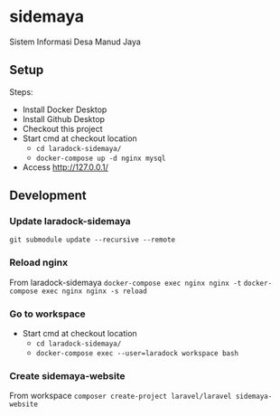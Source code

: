 # sidemaya
Sistem Informasi Desa Manud Jaya

## Setup

Steps:
- Install Docker Desktop
- Install Github Desktop
- Checkout this project
- Start cmd at checkout location
    - `cd laradock-sidemaya/`
    - `docker-compose up -d nginx mysql`
- Access http://127.0.0.1/


## Development

### Update laradock-sidemaya
`git submodule update --recursive --remote`

### Reload nginx
From laradock-sidemaya
`docker-compose exec nginx nginx -t`
`docker-compose exec nginx nginx -s reload`

### Go to workspace
- Start cmd at checkout location
    - `cd laradock-sidemaya/`
    - `docker-compose exec --user=laradock workspace bash`

### Create sidemaya-website
From workspace `composer create-project laravel/laravel sidemaya-website`